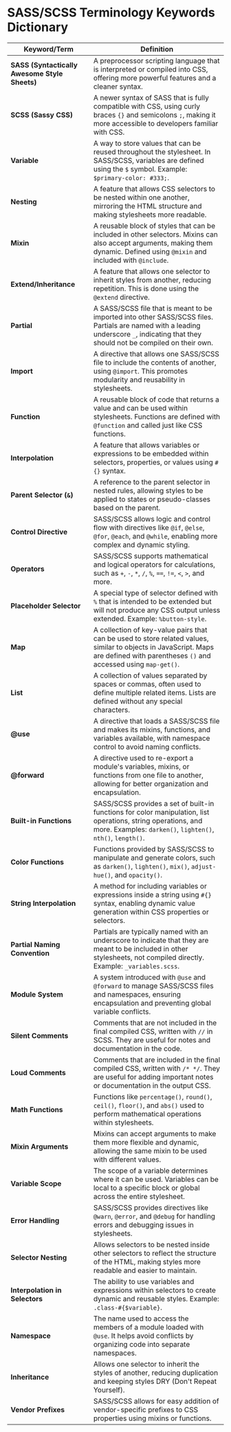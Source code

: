 # SASS/SCSS Terminology Keywords Dictionary

| **Keyword/Term**        | **Definition**                                                                                       |
|-------------------------|------------------------------------------------------------------------------------------------------|
| **SASS (Syntactically Awesome Style Sheets)** | A preprocessor scripting language that is interpreted or compiled into CSS, offering more powerful features and a cleaner syntax. |
| **SCSS (Sassy CSS)**    | A newer syntax of SASS that is fully compatible with CSS, using curly braces `{}` and semicolons `;`, making it more accessible to developers familiar with CSS. |
| **Variable**            | A way to store values that can be reused throughout the stylesheet. In SASS/SCSS, variables are defined using the `$` symbol. Example: `$primary-color: #333;`. |
| **Nesting**             | A feature that allows CSS selectors to be nested within one another, mirroring the HTML structure and making stylesheets more readable. |
| **Mixin**               | A reusable block of styles that can be included in other selectors. Mixins can also accept arguments, making them dynamic. Defined using `@mixin` and included with `@include`. |
| **Extend/Inheritance**  | A feature that allows one selector to inherit styles from another, reducing repetition. This is done using the `@extend` directive. |
| **Partial**             | A SASS/SCSS file that is meant to be imported into other SASS/SCSS files. Partials are named with a leading underscore `_`, indicating that they should not be compiled on their own. |
| **Import**              | A directive that allows one SASS/SCSS file to include the contents of another, using `@import`. This promotes modularity and reusability in stylesheets. |
| **Function**            | A reusable block of code that returns a value and can be used within stylesheets. Functions are defined with `@function` and called just like CSS functions. |
| **Interpolation**       | A feature that allows variables or expressions to be embedded within selectors, properties, or values using `#{}` syntax. |
| **Parent Selector (`&`)** | A reference to the parent selector in nested rules, allowing styles to be applied to states or pseudo-classes based on the parent. |
| **Control Directive**   | SASS/SCSS allows logic and control flow with directives like `@if`, `@else`, `@for`, `@each`, and `@while`, enabling more complex and dynamic styling. |
| **Operators**           | SASS/SCSS supports mathematical and logical operators for calculations, such as `+`, `-`, `*`, `/`, `%`, `==`, `!=`, `<`, `>`, and more. |
| **Placeholder Selector**| A special type of selector defined with `%` that is intended to be extended but will not produce any CSS output unless extended. Example: `%button-style`. |
| **Map**                 | A collection of key-value pairs that can be used to store related values, similar to objects in JavaScript. Maps are defined with parentheses `()` and accessed using `map-get()`. |
| **List**                | A collection of values separated by spaces or commas, often used to define multiple related items. Lists are defined without any special characters. |
| **@use**                | A directive that loads a SASS/SCSS file and makes its mixins, functions, and variables available, with namespace control to avoid naming conflicts. |
| **@forward**            | A directive used to re-export a module's variables, mixins, or functions from one file to another, allowing for better organization and encapsulation. |
| **Built-in Functions**  | SASS/SCSS provides a set of built-in functions for color manipulation, list operations, string operations, and more. Examples: `darken()`, `lighten()`, `nth()`, `length()`. |
| **Color Functions**     | Functions provided by SASS/SCSS to manipulate and generate colors, such as `darken()`, `lighten()`, `mix()`, `adjust-hue()`, and `opacity()`. |
| **String Interpolation**| A method for including variables or expressions inside a string using `#{}` syntax, enabling dynamic value generation within CSS properties or selectors. |
| **Partial Naming Convention** | Partials are typically named with an underscore to indicate that they are meant to be included in other stylesheets, not compiled directly. Example: `_variables.scss`. |
| **Module System**       | A system introduced with `@use` and `@forward` to manage SASS/SCSS files and namespaces, ensuring encapsulation and preventing global variable conflicts. |
| **Silent Comments**     | Comments that are not included in the final compiled CSS, written with `//` in SCSS. They are useful for notes and documentation in the code. |
| **Loud Comments**       | Comments that are included in the final compiled CSS, written with `/* */`. They are useful for adding important notes or documentation in the output CSS. |
| **Math Functions**      | Functions like `percentage()`, `round()`, `ceil()`, `floor()`, and `abs()` used to perform mathematical operations within stylesheets. |
| **Mixin Arguments**     | Mixins can accept arguments to make them more flexible and dynamic, allowing the same mixin to be used with different values. |
| **Variable Scope**      | The scope of a variable determines where it can be used. Variables can be local to a specific block or global across the entire stylesheet. |
| **Error Handling**      | SASS/SCSS provides directives like `@warn`, `@error`, and `@debug` for handling errors and debugging issues in stylesheets. |
| **Selector Nesting**    | Allows selectors to be nested inside other selectors to reflect the structure of the HTML, making styles more readable and easier to maintain. |
| **Interpolation in Selectors** | The ability to use variables and expressions within selectors to create dynamic and reusable styles. Example: `.class-#{$variable}`. |
| **Namespace**           | The name used to access the members of a module loaded with `@use`. It helps avoid conflicts by organizing code into separate namespaces. |
| **Inheritance**         | Allows one selector to inherit the styles of another, reducing duplication and keeping styles DRY (Don't Repeat Yourself). |
| **Vendor Prefixes**     | SASS/SCSS allows for easy addition of vendor-specific prefixes to CSS properties using mixins or functions. |
